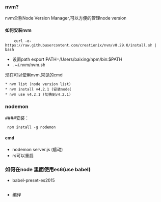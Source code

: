 ### nvm?
nvm全称Node Version Manager,可以方便的管理node version


#### 如何安装nvm
```
    curl -o- https://raw.githubusercontent.com/creationix/nvm/v0.29.0/install.sh | bash
```

* 设置path  export PATH=/Users/baixing/npm/bin:$PATH
* . ~/.nvm/nvm.sh

现在可以使用nvm,常见的cmd

    * nvm list (node version list)
    * nvm install v4.2.1 (安装node)
    * nvm use v4.2.1 (切换到v4.2.1)

### nodemon


####安装：
```
 npm install -g nodemon
```
#### cmd
* nodemon server.js (启动)
* rs可以重启

### 如何在node 里面使用es6(use babel)
* babel-preset-es2015

```install babel-preset-es2015 --save-dev
```

* 编译

```nodemon index.js --exec babel-node --presets es2015
```












